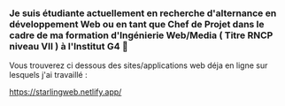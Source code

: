 ### Je suis étudiante actuellement en recherche d'alternance en développement Web ou en tant que Chef de Projet dans le cadre de ma formation d'Ingénierie Web/Media ( Titre RNCP niveau VII ) à l'Institut G4 👋

Vous trouverez ci dessous des sites/applications web déja en ligne sur lesquels j'ai travaillé :

https://starlingweb.netlify.app/
<!--
**SabrinaSadaoui/SabrinaSadaoui** is a ✨ _special_ ✨ repository because its `README.md` (this file) appears on your GitHub profile.

Here are some ideas to get you started:

- 🔭 I’m currently working on ...
- 🌱 I’m currently learning ...
- 👯 I’m looking to collaborate on ...
- 🤔 I’m looking for help with ...
- 💬 Ask me about ...
- 📫 How to reach me: ...
- 😄 Pronouns: ...
- ⚡ Fun fact: ...
-->
